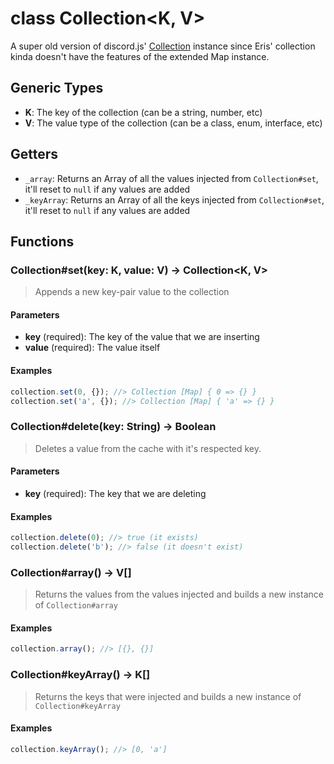 # class Collection<K, V>
A super old version of discord.js' [Collection](${redirect:github.com/discordjs/discord.js/blob/master/src/util/Collection.js}) instance since Eris' collection kinda doesn't have the features of the extended Map instance.

## Generic Types
- **K**: The key of the collection (can be a string, number, etc)
- **V**: The value type of the collection (can be a class, enum, interface, etc)

## Getters
- `_array`: Returns an Array of all the values injected from `Collection#set`, it'll reset to `null` if any values are added
- `_keyArray`: Returns an Array of all the keys injected from `Collection#set`, it'll reset to `null` if any values are added

## Functions
### Collection#set(key: K, value: V) -> Collection<K, V>
> Appends a new key-pair value to the collection

#### Parameters
- **key** (required): The key of the value that we are inserting
- **value** (required): The value itself

#### Examples
```js
collection.set(0, {}); //> Collection [Map] { 0 => {} }
collection.set('a', {}); //> Collection [Map] { 'a' => {} }
```

### Collection#delete(key: String) -> Boolean
> Deletes a value from the cache with it's respected key.

#### Parameters
- **key** (required): The key that we are deleting

#### Examples
```js
collection.delete(0); //> true (it exists)
collection.delete('b'); //> false (it doesn't exist)
```

### Collection#array() -> V[]
> Returns the values from the values injected and builds a new instance of `Collection#array`

#### Examples
```js
collection.array(); //> [{}, {}]
```

### Collection#keyArray() -> K[]
> Returns the keys that were injected and builds a new instance of `Collection#keyArray`

#### Examples
```js
collection.keyArray(); //> [0, 'a']
```